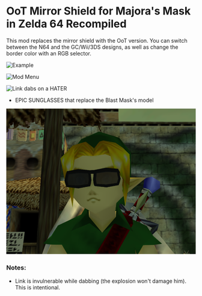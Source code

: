 # OoT Mirror Shield for Majora's Mask in Zelda 64 Recompiled
This mod replaces the mirror shield with the OoT version. You can switch between the N64 and the GC/Wii/3DS designs, as well as change the border color with an RGB selector.

![Example](https://github.com/user-attachments/assets/739d65e4-1980-4760-af8e-4f4bdcc30b2c)

![Mod Menu](https://github.com/user-attachments/assets/cc38d445-490e-45f7-9b8f-1a82fd73aa3d)

![Link dabs on a HATER](https://raw.githubusercontent.com/Reonu/mm-dab-mod/refs/heads/main/page_assets/dab_on_hater.gif)
- EPIC SUNGLASSES that replace the Blast Mask's model

![EPIC sunglasses. Don't like them? Too bad. He doesn't care. He WILL dab on you.](https://raw.githubusercontent.com/Reonu/mm-dab-mod/refs/heads/main/page_assets/sunglasses.png)

### Notes:
- Link is invulnerable while dabbing (the explosion won't damage him). This is intentional. 
